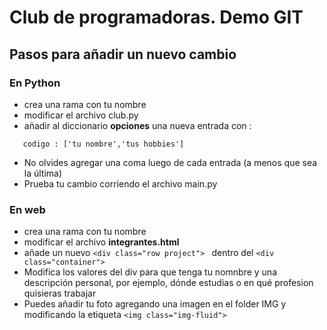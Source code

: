 # Club de programadoras. Demo GIT

## Pasos para añadir un nuevo cambio

### En Python

- crea una rama con tu nombre
- modificar el archivo club.py
- añadir al diccionario **opciones** una nueva entrada con :
 ```text
    codigo : ['tu nombre','tus hobbies']
 ```
- No olvides agregar una coma luego de cada entrada (a menos que sea la última)
- Prueba tu cambio corriendo el archivo main.py

### En web

- crea una rama con tu nombre
- modificar el archivo **integrantes.html**
- añade un nuevo ``<div class="row project"> `` dentro del ``<div class="container">``
- Modifica los valores del div para que tenga tu nomnbre y una descripción personal, por ejemplo, dónde estudias o en qué profesion quisieras trabajar
- Puedes añadir tu foto agregando una imagen en el folder IMG y modificando la etiqueta ``<img class="img-fluid">``